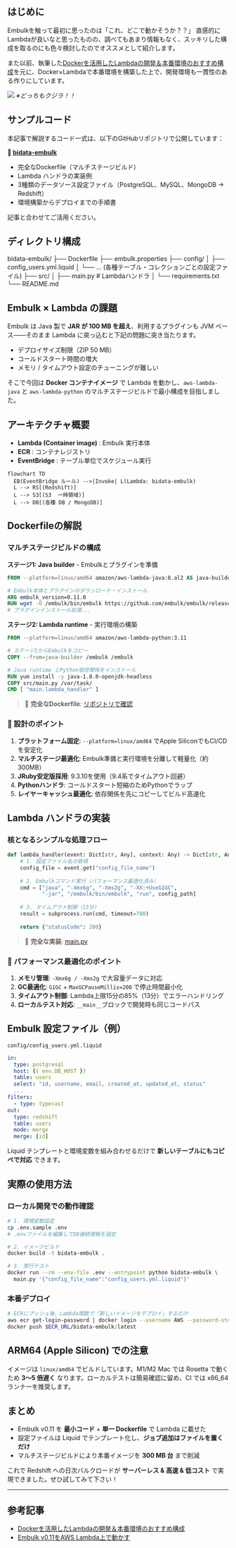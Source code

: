 ## はじめに

Embulkを触って最初に思ったのは「これ、どこで動かそうか？？」
直感的にLambdaが良いなと思ったものの、調べてもあまり情報もなく、スッキリした構成を取るのにも色々検討したのでオススメとして紹介します。

また以前、執筆した[Dockerを活用したLambdaの開発＆本番環境のおすすめ構成](https://zenn.dev/konan/articles/efd004b1810463)を元に、Docker×Lambdaで本番環境を構築した上で、開発環境も一貫性のある作りにしています。

![](https://storage.googleapis.com/zenn-user-upload/ef8125b9a623-20240622.png)
*※どっちもクジラ！！*

## サンプルコード

本記事で解説するコード一式は、以下のGitHubリポジトリで公開しています：

**🔗 [bidata-embulk](https://github.com/konan0802/bidata-embulk)**

- 完全なDockerfile（マルチステージビルド）
- Lambda ハンドラの実装例  
- 3種類のデータソース設定ファイル（PostgreSQL、MySQL、MongoDB → Redshift）
- 環境構築からデプロイまでの手順書

記事と合わせてご活用ください。

## ディレクトリ構成
bidata-embulk/
├── Dockerfile
├── embulk.properties
├── config/
│   ├── config_users.yml.liquid
│   └── ... (各種テーブル・コレクションごとの設定ファイル)
├── src/
│   ├── main.py      # Lambdaハンドラ
│   └── requirements.txt
└── README.md

## Embulk × Lambda の課題
Embulk は Java 製で **JAR が 100 MB を超え**、利用するプラグインも JVM ベース――そのまま Lambda に突っ込むと下記の問題に突き当たります。

- デプロイサイズ制限（ZIP 50 MB）
- コールドスタート時間の増大
- メモリ / タイムアウト設定のチューニングが難しい

そこで今回は **Docker コンテナイメージ** で Lambda を動かし、`aws-lambda-java` と `aws-lambda-python` のマルチステージビルドで最小構成を目指しました。

## アーキテクチャ概要
- **Lambda (Container image)** : Embulk 実行本体
- **ECR** : コンテナレジストリ
- **EventBridge** : テーブル単位でスケジュール実行

```mermaid
flowchart TD
  EB(EventBridge ルール) -->|Invoke| L(Lambda: bidata-embulk)
  L --> RS[(Redshift)]
  L --> S3[(S3  一時領域)]
  L --> DB[(各種 DB / MongoDB)]
```

## Dockerfileの解説
### マルチステージビルドの構成

**ステージ1: Java builder** - Embulkとプラグインを準備
```dockerfile
FROM --platform=linux/amd64 amazon/aws-lambda-java:8.al2 AS java-builder

# Embulk本体とプラグインのダウンロード・インストール
ARG embulk_version=0.11.0
RUN wget -O /embulk/bin/embulk https://github.com/embulk/embulk/releases/download/v${embulk_version}/embulk-${embulk_version}.jar
# プラグインインストール処理...
```

**ステージ2: Lambda runtime** - 実行環境の構築
```dockerfile
FROM --platform=linux/amd64 amazon/aws-lambda-python:3.11

# ステージ1からEmbulkをコピー
COPY --from=java-builder /embulk /embulk

# Java runtime とPython依存関係をインストール
RUN yum install -y java-1.8.0-openjdk-headless
COPY src/main.py /var/task/
CMD [ "main.lambda_handler" ]
```

> 📄 **完全なDockerfile**: [リポジトリで確認](https://github.com/konan0802/bidata-embulk/blob/main/Dockerfile)

### 🔑 設計のポイント

1. **プラットフォーム固定**: `--platform=linux/amd64` でApple SiliconでもCI/CDを安定化
2. **マルチステージ最適化**: Embulk準備と実行環境を分離して軽量化（約300MB）
3. **JRuby安定版採用**: 9.3.10を使用（9.4系でタイムアウト回避）
4. **Pythonハンドラ**: コールドスタート短縮のためPythonでラップ
5. **レイヤーキャッシュ最適化**: 依存関係を先にコピーしてビルド高速化

## Lambda ハンドラの実装

### 核となるシンプルな処理フロー

```python
def lambda_handler(event: Dict[str, Any], context: Any) -> Dict[str, Any]:
    # 1. 設定ファイル名の取得
    config_file = event.get("config_file_name")
    
    # 2. Embulkコマンド実行（パフォーマンス最適化済み）
    cmd = ["java", "-Xmx6g", "-Xms2g", "-XX:+UseG1GC", 
           "-jar", "/embulk/bin/embulk", "run", config_path]
    
    # 3. タイムアウト制御（13分）
    result = subprocess.run(cmd, timeout=780)
    
    return {"statusCode": 200}
```

> 📄 **完全な実装**: [main.py](https://github.com/konan0802/bidata-embulk/blob/main/src/main.py)

### 🚀 パフォーマンス最適化のポイント

1. **メモリ管理**: `-Xmx6g / -Xms2g` で大容量データに対応
2. **GC最適化**: `G1GC` + `MaxGCPauseMillis=200` で停止時間最小化  
3. **タイムアウト制御**: Lambda上限15分の85%（13分）でエラーハンドリング
4. **ローカルテスト対応**: `__main__`ブロックで開発時も同じコードパス

## Embulk 設定ファイル（例）
`config/config_users.yml.liquid`
```yaml
in:
  type: postgresql
  host: {{ env.DB_HOST }}
  table: users
  select: "id, username, email, created_at, updated_at, status"
  ...
filters:
  - type: typecast
out:
  type: redshift
  table: users
  mode: merge
  merge: [id]
```
Liquid テンプレートと環境変数を組み合わせるだけで **新しいテーブルにもコピペで対応** できます。

## 実際の使用方法

### ローカル開発での動作確認

```bash
# 1. 環境変数設定
cp .env.sample .env
# .envファイルを編集してDB接続情報を設定

# 2. イメージビルド
docker build -t bidata-embulk .

# 3. 実行テスト
docker run --rm --env-file .env --entrypoint python bidata-embulk \
  main.py '{"config_file_name":"config_users.yml.liquid"}'
```

### 本番デプロイ

```bash
# ECRにプッシュ後、Lambda関数で「新しいイメージをデプロイ」するだけ
aws ecr get-login-password | docker login --username AWS --password-stdin $ECR_URL
docker push $ECR_URL/bidata-embulk:latest
```

## ARM64 (Apple Silicon) での注意
イメージは `linux/amd64` でビルドしています。M1/M2 Mac では Rosetta で動くため **3〜5 倍遅く** なります。ローカルテストは簡易確認に留め、CI では x86_64 ランナーを推奨します。

## まとめ
- Embulk v0.11 を **最小コード** + **単一 Dockerfile** で Lambda に載せた
- 設定ファイルは Liquid でテンプレート化し、**ジョブ追加はファイルを置くだけ**
- マルチステージビルドにより本番イメージを **300 MB 台** まで削減

これで Redshift への日次バルクロードが **サーバーレス & 高速 & 低コスト** で実現できました。ぜひ試してみて下さい！

---
## 参考記事
* [Dockerを活用したLambdaの開発＆本番環境のおすすめ構成](https://zenn.dev/konan/articles/efd004b1810463)
* [Embulk v0.11をAWS Lambda上で動かす](https://zenn.dev/ikoba/articles/run-embulk-on-lambda)
